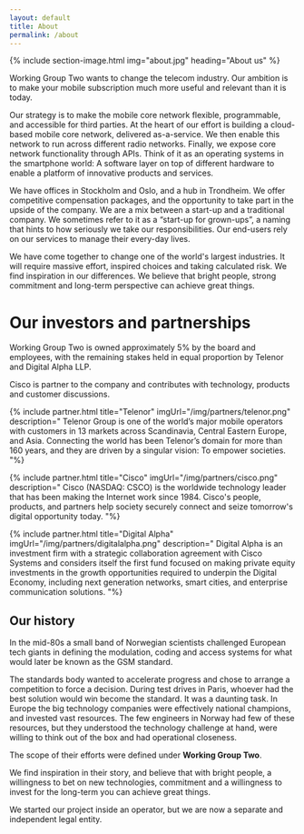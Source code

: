 ```yaml
---
layout: default
title: About
permalink: /about
---
```


{% include section-image.html img="about.jpg" heading="About us" %}

Working Group Two wants to change the telecom industry.
Our ambition is to make your mobile subscription much more useful and relevant than it is today.

Our strategy is to make the mobile core network flexible, programmable, and accessible for third parties.
At the heart of our effort is building a cloud-based mobile core network, delivered as-a-service.
We then enable this network to run across different radio networks.
Finally, we expose core network functionality through APIs.
Think of it as an operating systems in the smartphone world:
A software layer on top of different hardware to enable a
platform of innovative products and services.

We have offices in Stockholm and Oslo, and a hub in Trondheim.
We offer competitive compensation packages, and the opportunity to take part in the upside of the company.
We are a mix between a start-up and a traditional company.
We sometimes refer to it as a “start-up for grown-ups”,
a naming that hints to how seriously we take our responsibilities.
Our end-users rely on our services to manage their every-day lives.

We have come together to change one of the world's largest industries.
It will require massive effort, inspired choices and taking calculated risk.
We find inspiration in our differences. We believe that bright people,
strong commitment and long-term perspective can achieve great things.

# Our investors and partnerships
Working Group Two is owned approximately 5% by the board and employees,
with the remaining stakes held in equal proportion by Telenor and Digital Alpha LLP.

Cisco is partner to the company and contributes with technology, products and customer discussions.

{% include partner.html title="Telenor" imgUrl="/img/partners/telenor.png" description="
    Telenor Group is one of the world’s major mobile operators with customers in 13 markets across Scandinavia,
    Central Eastern Europe, and Asia. Connecting the world has been Telenor’s domain for more than 160 years,
    and they are driven by a singular vision: To empower societies.
"%}

{% include partner.html title="Cisco" imgUrl="/img/partners/cisco.png" description="
    Cisco (NASDAQ: CSCO) is the worldwide technology leader that has been making the Internet work since 1984.
    Cisco's people, products, and partners help society securely connect and seize tomorrow's digital opportunity today.
"%}

{% include partner.html title="Digital Alpha" imgUrl="/img/partners/digitalalpha.png" description="
    Digital Alpha is an investment firm with a strategic collaboration agreement with Cisco Systems and
    considers itself the first fund focused on making private equity investments in the
    growth opportunities required to underpin the Digital Economy, including next generation networks,
    smart cities, and enterprise communication solutions.
"%}

## Our history
In the mid-80s a small band of Norwegian scientists challenged European tech giants in defining the modulation,
coding and access systems for what would later be known as the GSM standard.

The standards body wanted to accelerate progress and chose to arrange a competition to force a decision.
During test drives in Paris, whoever had the best solution would win become the standard.
It was a daunting task. In Europe the big technology companies were effectively national champions,
and invested vast resources. The few engineers in Norway had few of these resources,
but they understood the technology challenge at hand, were willing to think out of the box and had operational closeness.

The scope of their efforts were defined under **Working Group Two**.

We find inspiration in their story, and believe that with bright people,
a willingness to bet on new technologies, commitment and a willingness to
invest for the long-term you can achieve great things.

We started our project inside an operator, but we are now a separate and independent legal entity. 
